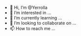 - 👋 Hi, I’m @Yerrolla
- 👀 I’m interested in ...
- 🌱 I’m currently learning ...
- 💞️ I’m looking to collaborate on ...
- 📫 How to reach me ...

<!---
Yerrolla/Yerrolla is a ✨ special ✨ repository because its `README.md` (this file) appears on your GitHub profile.
You can click the Preview link to take a look at your changes.
--->

